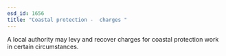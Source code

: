 ```yaml
---
esd_id: 1656
title: "Coastal protection -  charges "
---
```


A local authority may levy and recover charges for coastal protection work in certain circumstances.

